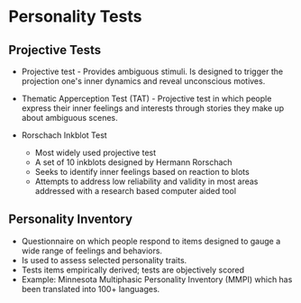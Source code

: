 # Personality Tests

## Projective Tests

* Projective test - Provides ambiguous stimuli. Is designed to trigger the projection one's inner dynamics and reveal unconscious motives.

* Thematic Apperception Test (TAT) - Projective test in which people express their inner feelings and interests through stories they make up about ambiguous scenes.
* Rorschach Inkblot Test
  * Most widely used projective test
  * A set of 10 inkblots designed by Hermann Rorschach 
  * Seeks to identify inner feelings based on reaction to blots
  * Attempts to address low reliability and validity in most areas addressed with a research based computer aided tool

## Personality Inventory

* Questionnaire on which people respond to items designed to gauge a wide range of feelings and behaviors. 
* Is used to assess selected personality traits.
* Tests items empirically derived; tests are objectively scored
* Example: Minnesota Multiphasic Personality Inventory (MMPI) which has been translated into 100+ languages.